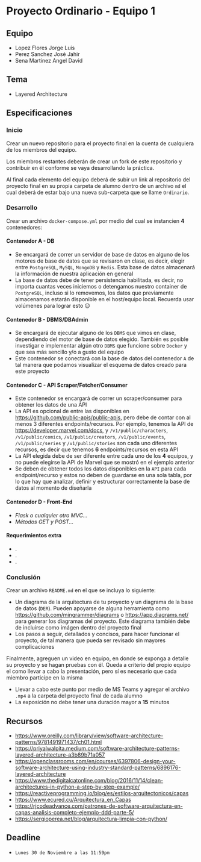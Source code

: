 # Proyecto Ordinario - Equipo 1

## Equipo

* Lopez Flores Jorge Luis
* Perez Sanchez José Jahir
* Sena Martinez Angel David

## Tema

* Layered Architecture

## Especificaciones

### Inicio

Crear un nuevo repositorio para el proyecto final en la cuenta de cualquiera de los miembros del equipo.

Los miembros restantes deberán de crear un fork de este repositorio y contribuir en él conforme se vaya desarrollando la práctica.

Al final cada elemento del equipo deberá de subir un link al repositorio del proyecto final en su propia carpeta de alumno dentro de un archivo `md` el cual deberá de estar bajo una nueva sub-carpeta que se llame `Ordinario`.

### Desarrollo

Crear un archivo `docker-compose.yml` por medio del cual se instancien **4** contenedores:

#### Contenedor A - DB

* Se encargará de correr un servidor de base de datos en alguno de los motores de base de datos que se revisaron en clase, es decir, elegir entre `PostgreSQL`, `MySQL`, `MongoDB` y `Redis`. Esta base de datos almacenará la información de nuestra aplicación en general
* La base de datos debe de tener persistencia habilitada, es decir, no importa cuantas veces iniciemos o detengamos nuestro container de `PostgreSQL`, incluso si lo removemos, los datos que previamente almacenamos estarán disponible en el host/equipo local. Recuerda usar volúmenes para lograr esto :wink:

#### Contenedor B - DBMS/DBAdmin

* Se encargará de ejecutar alguno de los `DBMS` que vimos en clase, dependiendo del motor de base de datos elegido. También es posible investigar e implementar algún otro `DBMS` que funcione sobre `Docker` y que sea más sencillo y/o a gusto del equipo
* Este contenedor se conectará con la base de datos del contenedor `A` de tal manera que podamos visualizar el esquema de datos creado para este proyecto

#### Contenedor C - API Scraper/Fetcher/Consumer

* Este contenedor se encargará de correr un scraper/consumer para obtener los datos de una API
* La API es opcional de entre las disponibles en <https://github.com/public-apis/public-apis>, pero debe de contar con al menos 3 diferentes endpoints/recursos. Por ejemplo, tenemos la API de <https://developer.marvel.com/docs>, y `/v1/public/characters`, `/v1/public/comics`, `/v1/public/creators`, `/v1/public/events`, `/v1/public/series` y `/v1/public/stories` son cada uno diferentes recursos, es decir que tenemos **6** endpoints/recursos en esta API
* La API elegida debe de ser diferente entre cada uno de los **4** equipos, y no puede elegirse la API de Marvel que se mostró en el ejemplo anterior
* Se deben de obtener todos los datos disponibles en la `API` para cada endpoint/recurso y estos no deben de guardarse en una sola tabla, por lo que hay que analizar, definir y estructurar correctamente la base de datos al momento de diseñarla

#### Contenedor D - Front-End

* _Flask o cualquier otro MVC..._
* _Métodos GET y POST..._

#### Requerimientos extra

* .
* .
* .

### Conclusión

Crear un archivo `README.md` en el que se incluya lo siguiente:

* Un diagrama de la arquitectura de tu proyecto y un diagrama de la base de datos (`DER`). Pueden apoyarse de alguna herramienta como <https://github.com/mingrammer/diagrams> o <https://app.diagrams.net/> para generar los diagramas del proyecto. Este diagrama también debe de incluirse como imágen dentro del proyecto final
* Los pasos a seguir, detallados y concisos, para hacer funcionar el proyecto, de tal manera que pueda ser revisado sin mayores complicaciones

Finalmente, agreguen un video en equipo, en donde se exponga a detalle su proyecto y se hagan pruebas con él. Queda a criterio del propio equipo el como llevar a cabo la presentación, pero sí es necesario que cada miembro participe en la misma

* Llevar a cabo este punto por medio de MS Teams y agregar el archivo `.mp4` a la carpeta del proyecto final de cada alumno
* La exposición no debe tener una duración mayor a **15** minutos

## Recursos

* <https://www.oreilly.com/library/view/software-architecture-patterns/9781491971437/ch01.html>
* <https://priyalwalpita.medium.com/software-architecture-patterns-layered-architecture-a3b89b71a057>
* <https://openclassrooms.com/en/courses/6397806-design-your-software-architecture-using-industry-standard-patterns/6896176-layered-architecture>
* <https://www.thedigitalcatonline.com/blog/2016/11/14/clean-architectures-in-python-a-step-by-step-example/>
* <https://reactiveprogramming.io/blog/es/estilos-arquitectonicos/capas>
* <https://www.ecured.cu/Arquitectura_en_Capas>
* <https://rjcodeadvance.com/patrones-de-software-arquitectura-en-capas-analisis-completo-ejemplo-ddd-parte-5/>
* <https://sergioperea.net/blog/arquitectura-limpia-con-python/>

## Deadline

* `Lunes 30 de Noviembre a las 11:59pm`
